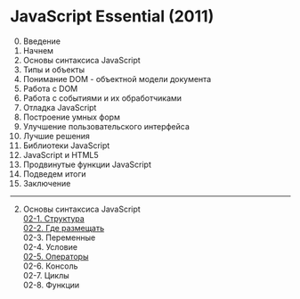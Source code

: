 # JavaScript Essential (2011)

00. Введение<br>
01. Начнем<br>
02. Основы синтаксиса JavaScript<br>
03. Типы и объекты<br>
04. Понимание DOM - объектной модели документа<br>
05. Работа с DOM<br>
06. Работа с событиями и их обработчиками<br>
07. Отладка JavaScript<br>
08. Построение умных форм<br>
09. Улучшение пользовательского интерфейса<br>
10. Лучшие решения<br>
11. Библиотеки JavaScript<br>
12. JavaScript и HTML5<br>
13. Продвинутые функции JavaScript<br>
14. Подведем итоги<br>
15. Заключение<br>
---

02. Основы синтаксиса JavaScript<br>
[02-1. Структура](./02-1_structure.md)  
[02-2. Где размещать](./02-2_where_to_put.md)  
02-3. Переменные  
02-4. Условие  
[02-5. Операторы](./02-5_operators.md)  
02-6. Консоль  
02-7. Циклы  
02-8. Функции  